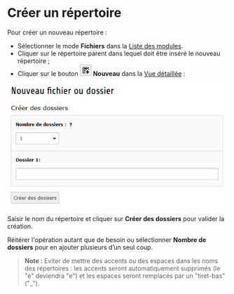 # Créer un répertoire

Pour créer un nouveau répertoire :

* Sélectionner le mode **Fichiers** dans la [Liste des modules](../se-reperer-dans-le-backend.md).
* Cliquer sur le répertoire parent dans lequel doit être inséré le nouveau répertoire ;
* Cliquer sur le bouton ![](../.gitbook/assets/btn_add_new.png) **Nouveau** dans la [Vue détaillée](../se-reperer-dans-le-backend.md) :

![](../.gitbook/assets/add_file_rep.png)

Saisir le nom du répertoire et cliquer sur **Créer des dossiers** pour valider la création.

Réitérer l'opération autant que de besoin ou sélectionner **Nombre de dossiers** pour en ajouter plusieurs d’un seul coup.

> **Note :** Eviter de mettre des accents ou des espaces dans les noms des répertoires : les accents seront automatiquement supprimés \(le "é" deviendra "e"\) et les espaces seront remplacés par un "tiret-bas" \("\_"\).

